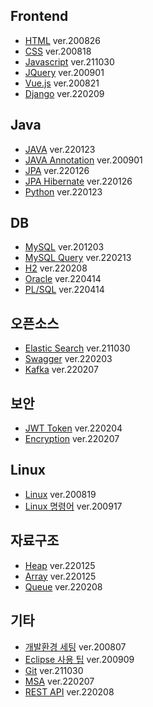 ## Frontend
- [HTML](https://github.com/ynjch97/YNJCH_WIKI/wiki/HTML) ver.200826
- [CSS](https://github.com/ynjch97/YNJCH_WIKI/wiki/CSS) ver.200818
- [Javascript](https://github.com/ynjch97/YNJCH_WIKI/wiki/Javascript) ver.211030
- [JQuery](https://github.com/ynjch97/YNJCH_WIKI/wiki/JQuery) ver.200901
- [Vue.js](https://github.com/ynjch97/YNJCH_WIKI/wiki/Vue.js) ver.200821
- [Django](https://github.com/ynjch97/YNJCH_WIKI/wiki/Django) ver.220209

## Java
- [JAVA](https://github.com/ynjch97/YNJCH_WIKI/wiki/JAVA") ver.220123
- [JAVA Annotation](https://github.com/ynjch97/YNJCH_WIKI/wiki/JAVA-Annotation) ver.200901
- [JPA](https://github.com/ynjch97/YNJCH_WIKI/wiki/JPA) ver.220126
- [JPA Hibernate](https://github.com/ynjch97/YNJCH_WIKI/wiki/JPA-Hibernate) ver.220126
- [Python](https://github.com/ynjch97/YNJCH_WIKI/wiki/Python) ver.220123

## DB
- [MySQL](https://github.com/ynjch97/YNJCH_WIKI/wiki/MySQL) ver.201203
- [MySQL Query](https://github.com/ynjch97/YNJCH_WIKI/wiki/MySQL-Query) ver.220213
- [H2](https://github.com/ynjch97/YNJCH_WIKI/wiki/H2) ver.220208
- [Oracle](https://github.com/ynjch97/YNJCH_WIKI/wiki/Oracle) ver.220414
- [PL/SQL](https://github.com/ynjch97/YNJCH_WIKI/wiki/PL-SQL) ver.220414

## 오픈소스
- [Elastic Search](https://github.com/ynjch97/YNJCH_WIKI/wiki/Elastic-Search) ver.211030
- [Swagger](https://github.com/ynjch97/YNJCH_WIKI/wiki/Swagger) ver.220203
- [Kafka](https://github.com/ynjch97/YNJCH_WIKI/wiki/Kafka) ver.220207

## 보안 
- [JWT Token](https://github.com/ynjch97/YNJCH_WIKI/wiki/JWT-Token) ver.220204
- [Encryption](https://github.com/ynjch97/YNJCH_WIKI/wiki/Encryption) ver.220207

## Linux
- [Linux](https://github.com/ynjch97/YNJCH_WIKI/wiki/Linux) ver.200819
- [Linux 명령어](https://github.com/ynjch97/YNJCH_WIKI/wiki/Linux--%EB%AA%85%EB%A0%B9%EC%96%B4) ver.200917

## 자료구조
- [Heap](https://github.com/ynjch97/YNJCH_WIKI/wiki/Heap) ver.220125
- [Array](https://github.com/ynjch97/YNJCH_WIKI/wiki/Array) ver.220125
- [Queue](https://github.com/ynjch97/YNJCH_WIKI/wiki/Queue) ver.220208

## 기타
- [개발환경 세팅](https://github.com/ynjch97/YNJCH_WIKI/wiki/%EA%B0%9C%EB%B0%9C-%ED%99%98%EA%B2%BD-%EC%84%B8%ED%8C%85) ver.200807
- [Eclipse 사용 팁](https://github.com/ynjch97/YNJCH_WIKI/wiki/Eclipse) ver.200909
- [Git](https://github.com/ynjch97/YNJCH_WIKI/wiki/Git) ver.211030
- [MSA](https://github.com/ynjch97/YNJCH_WIKI/wiki/MSA) ver.220207
- [REST API](https://github.com/ynjch97/YNJCH_WIKI/wiki/REST-API) ver.220208
